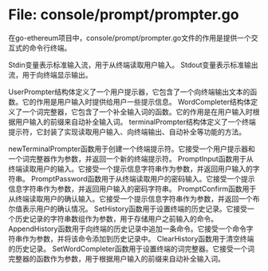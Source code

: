 # File: console/prompt/prompter.go

在go-ethereum项目中，console/prompt/prompter.go文件的作用是提供一个交互式的命令行终端。

Stdin变量表示标准输入流，用于从终端读取用户输入。
Stdout变量表示标准输出流，用于向终端显示输出。

UserPrompter结构体定义了一个用户提示器，它包含了一个向终端输出文本的函数。它的作用是用户输入时提供给用户一些提示信息。
WordCompleter结构体定义了一个词完整器，它包含了一个补全输入词的函数。它的作用是在用户输入时根据用户输入的前缀来自动补全输入词。
terminalPrompter结构体定义了一个终端提示符，它封装了实现读取用户输入、向终端输出、自动补全等功能的方法。

newTerminalPrompter函数用于创建一个终端提示符。它接受一个用户提示器和一个词完整器作为参数，并返回一个新的终端提示符。
PromptInput函数用于从终端读取用户的输入。它接受一个提示信息字符串作为参数，并返回用户输入的字符串。
PromptPassword函数用于从终端读取用户的密码输入。它接受一个提示信息字符串作为参数，并返回用户输入的密码字符串。
PromptConfirm函数用于从终端读取用户的确认输入。它接受一个提示信息字符串作为参数，并返回一个布尔值表示用户的确认情况。
SetHistory函数用于设置终端的历史记录。它接受一个历史记录的字符串数组作为参数，用于存储用户之前输入的命令。
AppendHistory函数用于向终端的历史记录中追加一条命令。它接受一个命令字符串作为参数，并将该命令添加到历史记录中。
ClearHistory函数用于清空终端的历史记录。
SetWordCompleter函数用于设置终端的词完整器。它接受一个词完整器的函数作为参数，用于根据用户输入的前缀来自动补全输入词。


